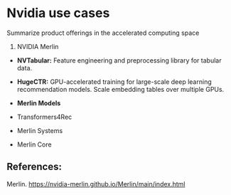 # Nvidia use cases
Summarize product offerings in the accelerated computing space

1. NVIDIA Merlin

  - **NVTabular:** Feature engineering and preprocessing library for tabular data. 
  
  - **HugeCTR:** GPU-accelerated training for large-scale deep learning recommendation models. Scale embedding tables over multiple GPUs. 
  
  - **Merlin Models**
  
  - Transformers4Rec
  
  - Merlin Systems
  
  - Merlin Core

## **References:**

Merlin. https://nvidia-merlin.github.io/Merlin/main/index.html
